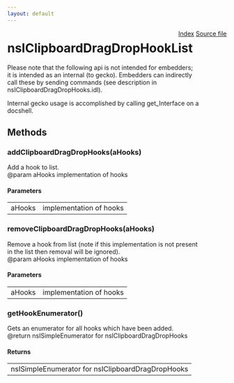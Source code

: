 ```yaml
---
layout: default
---
```

<div class='links' style='float:right'><a href="../index.html">Index</a>
<a href="http://dxr.mozilla.org/mozilla-central/source/widget/nsIClipboardDragDropHookList.idl">Source file</a>
</div>

# nsIClipboardDragDropHookList #
  
Please note that the following api is not intended for embedders;  
it is intended as an internal (to gecko).  Embedders can indirectly  
call these by sending commands (see description in   
nsIClipboardDragDropHooks.idl).  
  
Internal gecko usage is accomplished by calling get_Interface on a  
docshell.  
  

## Methods ##

### addClipboardDragDropHooks(aHooks) ###
  
Add a hook to list.  
@param aHooks  implementation of hooks  
  

#### Parameters ####

<table>

<tr>
<td>aHooks</td>
<td>implementation of hooks  
</td>
</tr>

</table>

### removeClipboardDragDropHooks(aHooks) ###
  
Remove a hook from list (note if this implementation is not present  
in the list then removal will be ignored).  
@param aHooks  implementation of hooks  
  

#### Parameters ####

<table>

<tr>
<td>aHooks</td>
<td>implementation of hooks  
</td>
</tr>

</table>

### getHookEnumerator() ###
  
Gets an enumerator for all hooks which have been added.  
@return nsISimpleEnumerator for nsIClipboardDragDropHooks  
  

#### Returns ####

<table>

<tr>
<td>nsISimpleEnumerator for nsIClipboardDragDropHooks  
</td>
</tr>

</table>
